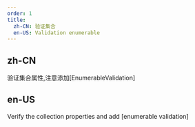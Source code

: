 ```yaml
---
order: 1
title:
  zh-CN: 验证集合
  en-US: Validation enumerable
---
```


## zh-CN

验证集合属性,注意添加[EnumerableValidation]

## en-US

Verify the collection properties and add [enumerable validation]
